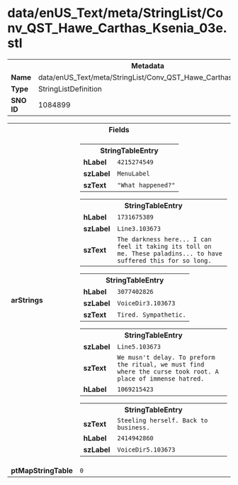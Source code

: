 <h1>data/enUS_Text/meta/StringList/Conv_QST_Hawe_Carthas_Ksenia_03e.stl</h1><table><tr><th colspan="100%">Metadata</th></tr><tr><td><b>Name</b></td><td>data/enUS_Text/meta/StringList/Conv_QST_Hawe_Carthas_Ksenia_03e.stl</td></tr><tr><td><b>Type</b></td><td>StringListDefinition</td></tr><tr><td><b>SNO ID</b></td><td>1084899</td></tr></table>

<table><tr><th colspan="100%">Fields</th></tr><tr><td><b>arStrings</b></td><td><table><tr><th colspan="100%">StringTableEntry</th></tr><tr><td><b>hLabel</b></td><td><code>4215274549</code></td></tr><tr><td><b>szLabel</b></td><td><code>MenuLabel</code></td></tr><tr><td><b>szText</b></td><td><code>"What happened?"</code></td></tr></table>


<table><tr><th colspan="100%">StringTableEntry</th></tr><tr><td><b>hLabel</b></td><td><code>1731675389</code></td></tr><tr><td><b>szLabel</b></td><td><code>Line3.103673</code></td></tr><tr><td><b>szText</b></td><td><code>The darkness here... I can feel it taking its toll on me. These paladins... to have suffered this for so long.</code></td></tr></table>


<table><tr><th colspan="100%">StringTableEntry</th></tr><tr><td><b>hLabel</b></td><td><code>3077402826</code></td></tr><tr><td><b>szLabel</b></td><td><code>VoiceDir3.103673</code></td></tr><tr><td><b>szText</b></td><td><code>Tired. Sympathetic.</code></td></tr></table>


<table><tr><th colspan="100%">StringTableEntry</th></tr><tr><td><b>szLabel</b></td><td><code>Line5.103673</code></td></tr><tr><td><b>szText</b></td><td><code>We musn't delay. To preform the ritual, we must find where the curse took root. A place of immense hatred.</code></td></tr><tr><td><b>hLabel</b></td><td><code>1069215423</code></td></tr></table>


<table><tr><th colspan="100%">StringTableEntry</th></tr><tr><td><b>szText</b></td><td><code>Steeling herself. Back to business.</code></td></tr><tr><td><b>hLabel</b></td><td><code>2414942860</code></td></tr><tr><td><b>szLabel</b></td><td><code>VoiceDir5.103673</code></td></tr></table>


</td></tr><tr><td><b>ptMapStringTable</b></td><td><code>0</code></td></tr></table>

